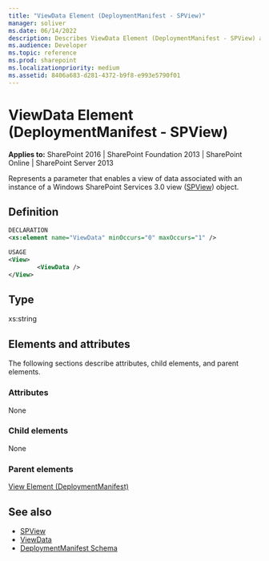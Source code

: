 ```yaml
---
title: "ViewData Element (DeploymentManifest - SPView)"
manager: soliver
ms.date: 06/14/2022
description: Describes ViewData Element (DeploymentManifest - SPView) and provides information on elements and attributes.
ms.audience: Developer
ms.topic: reference
ms.prod: sharepoint
ms.localizationpriority: medium
ms.assetid: 8406a683-d281-4372-b9f8-e993e5790f01
---
```


# ViewData Element (DeploymentManifest - SPView)

**Applies to:** SharePoint 2016 | SharePoint Foundation 2013 | SharePoint Online | SharePoint Server 2013 
  
Represents a parameter that enables a view of data associated with an instance of a Windows SharePoint Services 3.0 view ([SPView](https://msdn.microsoft.com/library/Microsoft.SharePoint.SPView.aspx)) object. 

## Definition

```XML
DECLARATION
<xs:element name="ViewData" minOccurs="0" maxOccurs="1" />

USAGE
<View>
        <ViewData />
</View>

```

## Type

xs:string
  
## Elements and attributes

The following sections describe attributes, child elements, and parent elements.

### Attributes

None
   
### Child elements

None
   
### Parent elements

[View Element (DeploymentManifest)](view-element-deploymentmanifest.md)
   
## See also

- [SPView](https://msdn.microsoft.com/library/Microsoft.SharePoint.SPView.aspx)
- [ViewData](https://msdn.microsoft.com/library/Microsoft.SharePoint.SPView.ViewData.aspx)
- [DeploymentManifest Schema](deploymentmanifest-schema.md)

